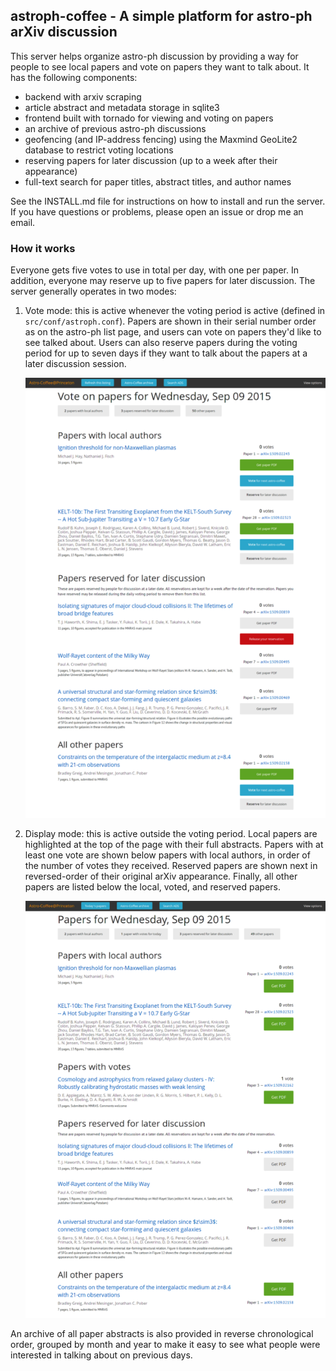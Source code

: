 ## astroph-coffee - A simple platform for astro-ph arXiv discussion

This server helps organize astro-ph discussion by providing a way for people to
see local papers and vote on papers they want to talk about. It has the
following components:

* backend with arxiv scraping
* article abstract and metadata storage in sqlite3
* frontend built with tornado for viewing and voting on papers
* an archive of previous astro-ph discussions
* geofencing (and IP-address fencing) using the Maxmind GeoLite2 database to
  restrict voting locations
* reserving papers for later discussion (up to a week after their appearance)
* full-text search for paper titles, abstract titles, and author names

See the INSTALL.md file for instructions on how to install and run the
server. If you have questions or problems, please open an issue or drop me an
email.

### How it works

Everyone gets five votes to use in total per day, with one per paper. In
addition, everyone may reserve up to five papers for later discussion. The
server generally operates in two modes:

1. Vote mode: this is active whenever the voting period is active (defined in
   `src/conf/astroph.conf`). Papers are shown in their serial number order as on
   the astro-ph list page, and users can vote on papers they'd like to see
   talked about. Users can also reserve papers during the voting period for up
   to seven days if they want to talk about the papers at a later discussion
   session.

   ![Voting mode image](src/static/images/voting.png?raw=true)


2. Display mode: this is active outside the voting period. Local papers are
   highlighted at the top of the page with their full abstracts. Papers with at
   least one vote are shown below papers with local authors, in order of the
   number of votes they received. Reserved papers are shown next in
   reversed-order of their original arXiv appearance. Finally, all other papers
   are listed below the local, voted, and reserved papers.

   ![Display mode image](src/static/images/listing.png?raw=true)

An archive of all paper abstracts is also provided in reverse chronological
order, grouped by month and year to make it easy to see what people were
interested in talking about on previous days.
